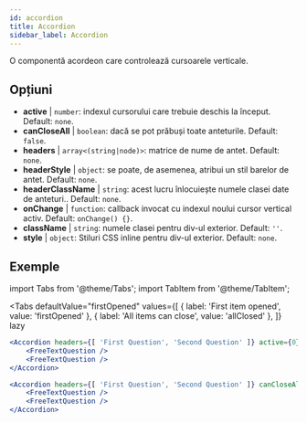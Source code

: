 ```yaml
---
id: accordion
title: Accordion
sidebar_label: Accordion
---
```


O componentă acordeon care controlează cursoarele verticale.

## Opțiuni

* __active__ | `number`: indexul cursorului care trebuie deschis la început. Default: `none`.
* __canCloseAll__ | `boolean`: dacă se pot prăbuși toate anteturile. Default: `false`.
* __headers__ | `array<(string|node)>`: matrice de nume de antet. Default: `none`.
* __headerStyle__ | `object`: se poate, de asemenea, atribui un stil barelor de antet. Default: `none`.
* __headerClassName__ | `string`: acest lucru înlocuiește numele clasei date de anteturi.. Default: `none`.
* __onChange__ | `function`: callback invocat cu indexul noului cursor vertical activ. Default: `onChange() {}`.
* __className__ | `string`: numele clasei pentru div-ul exterior. Default: `''`.
* __style__ | `object`: Stiluri CSS inline pentru div-ul exterior. Default: `none`.


## Exemple

import Tabs from '@theme/Tabs';
import TabItem from '@theme/TabItem';

<Tabs
    defaultValue="firstOpened"
    values={[
        { label: 'First item opened', value: 'firstOpened' },
        { label: 'All items can close', value: 'allClosed' },
    ]}
    lazy
>
<TabItem value="firstOpened">

```jsx live
<Accordion headers={[ 'First Question', 'Second Question' ]} active={0} >
    <FreeTextQuestion />
    <FreeTextQuestion />
</Accordion>
```

</TabItem>
<TabItem value="allClosed">

```jsx live
<Accordion headers={[ 'First Question', 'Second Question' ]} canCloseAll >
    <FreeTextQuestion />
    <FreeTextQuestion />
</Accordion>
```

</TabItem>
</Tabs>

